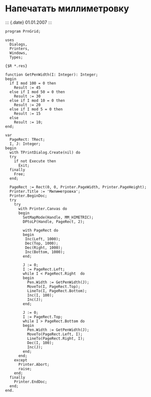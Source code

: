 Напечатать миллиметровку
========================

::: {.date}
01.01.2007
:::

    program PrnGrid;
     
    uses
      Dialogs,
      Printers,
      Windows,
      Types;
     
    {$R *.res}
     
    function GetPenWidth(I: Integer): Integer;
    begin
      if I mod 100 = 0 then
        Result := 45
      else if I mod 50 = 0 then
        Result := 30
      else if I mod 10 = 0 then
        Result := 20
      else if I mod 5 = 0 then
        Result := 15
      else
        Result := 10;
    end;
     
    var
      PageRect: TRect;
      I, J: Integer;
    begin
      with TPrintDialog.Create(nil) do
      try
        if not Execute then
          Exit;
      finally
        Free;
      end;
     
      PageRect := Rect(0, 0, Printer.PageWidth, Printer.PageHeight);
      Printer.Title := 'Милиметровка';
      Printer.BeginDoc;
      try
        try
          with Printer.Canvas do
          begin
            SetMapMode(Handle, MM_HIMETRIC);
            DPtoLP(Handle, PageRect, 2);
     
            with PageRect do
            begin
             Inc(Left, 1000);
             Dec(Top, 1000);
             Dec(Right, 1000);
             Inc(Bottom, 1000);
            end;
     
            J := 0;
            I := PageRect.Left;
            while I < PageRect.Right  do
            begin
              Pen.Width := GetPenWidth(J);
              MoveTo(I, PageRect.Top);
              LineTo(I, PageRect.Bottom);
              Inc(I, 100);
              Inc(J);
            end;
     
            J := 0;
            I := PageRect.Top;
            while I > PageRect.Bottom do
            begin
              Pen.Width := GetPenWidth(J);
              MoveTo(PageRect.Left, I);
              LineTo(PageRect.Right, I);
              Dec(I, 100);
              Inc(J);
            end;
          end;
        except
          Printer.Abort;
          raise;
        end;
      finally
        Printer.EndDoc;
      end;
    end.
